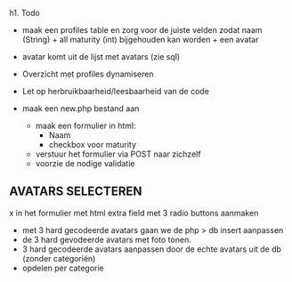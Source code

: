 h1. Todo



- maak een profiles table en zorg voor de juiste velden zodat naam (String) + all maturity (int) bijgehouden kan worden + een avatar
- avatar komt uit de lijst met avatars (zie sql)


- Overzicht met profiles dynamiseren
- Let op herbruikbaarheid/leesbaarheid van de code

- maak een new.php bestand aan
  - maak een formulier in html:
    - Naam
    - checkbox voor maturity
  - verstuur het formulier via POST naar zichzelf
  - voorzie de nodige validatie



AVATARS SELECTEREN
------------------

x in het formulier met html extra field met 3 radio buttons aanmaken
- met 3 hard gecodeerde avatars gaan we de php > db insert aanpassen
- de 3 hard gevodeerde avatars met foto tonen.
- 3 hard gecodeerde avatars aanpassen door de echte avatars uit de db (zonder categoriën)
- opdelen per categorie

